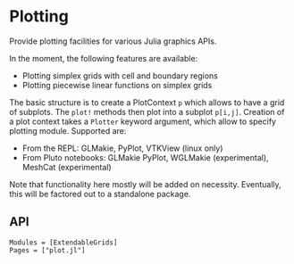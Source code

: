 # Plotting

Provide plotting facilities for various Julia graphics APIs.

In the moment, the following features are available:

- Plotting simplex grids with cell and boundary regions
- Plotting piecewise linear functions on simplex grids

The basic structure is to create a PlotContext `p` which allows to have a 
grid of subplots. The `plot!` methods then plot into a subplot `p[i,j]`. 
Creation of a plot context takes a `Plotter` keyword argument, which allow to
specify plotting module. Supported are:

- From the REPL: GLMakie, PyPlot, VTKView (linux only)
- From Pluto notebooks: GLMakie PyPlot, WGLMakie (experimental), MeshCat (experimental)

Note   that    functionality   here   mostly   will    be   added   on
necessity.  Eventually, this  will  be factored  out  to a  standalone
package.


## API

```@autodocs
Modules = [ExtendableGrids]
Pages = ["plot.jl"]
```
